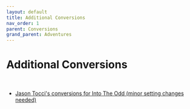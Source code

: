 ```yaml
---
layout: default
title: Additional Conversions
nav_order: 1
parent: Conversions
grand_parent: Adventures
---
```


# Additional Conversions
<br>

- [Jason Tocci's conversions for Into The Odd (minor setting changes needed)](https://jasontocci.itch.io/agents-of-the-odd/devlog/180126/adapting-scenarios-for-agents-of-the-odd)
